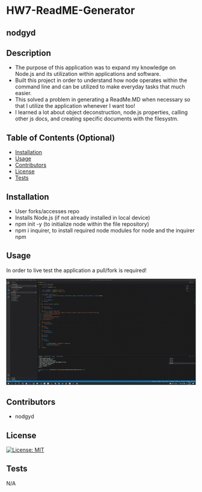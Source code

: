 #  HW7-ReadME-Generator

##  nodgyd

## Description
- The purpose of this application was to expand my knowledge on Node.js and its utilization within applications and software. 
- Built this project in order to understand how node operates within the command line and can be utilized to make everyday tasks that much easier.
- This solved a problem in generating a ReadMe.MD when necessary so that I utilize the application whenever I want too! 
- I learned a lot about object deconstruction, node.js properties, calling other js docs, and creating specific documents with the filesystm. 

## Table of Contents (Optional)
- [Installation](#installation)
- [Usage](#usage)
- [Contributors](#contributors)
- [License](#license)
- [Tests](#tests)

## Installation
- User forks/accesses repo
- Installs Node.js (if not already installed in local device)
- npm init -y (to initialize node within the file repository)
- npm i inquirer, to install required node modules for node and the inquirer npm 

## Usage
In order to live test the application a pull/fork is required! 

![ReadMe Generator Demo](./Assets/gif1.gif)


## Contributors
- nodgyd   
    
## License
[![License: MIT](https://img.shields.io/badge/License-MIT-yellow.svg)](https://opensource.org/licenses/MIT)
    
## Tests
N/A
    